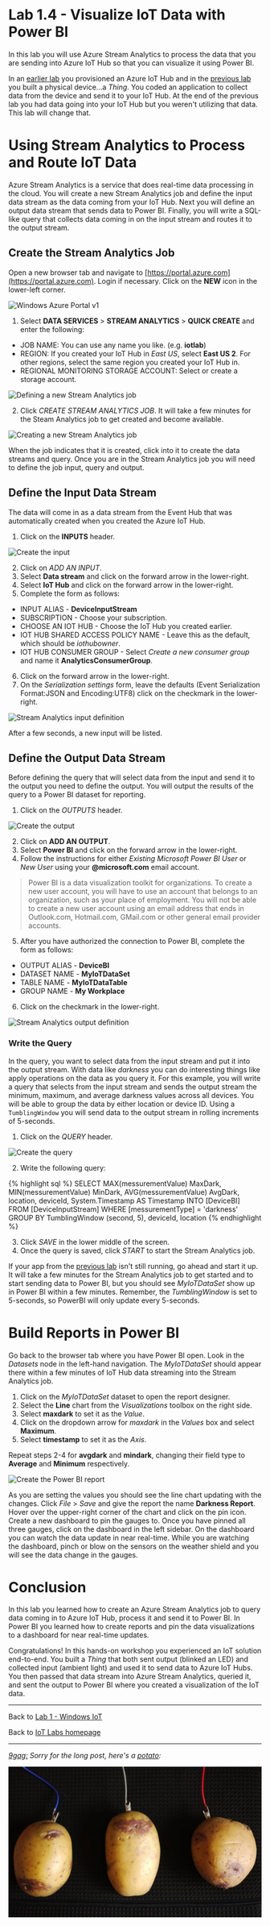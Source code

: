 # Lab 1.4 - Visualize IoT Data with Power BI

In this lab you will use Azure Stream Analytics to process the data that you are sending into Azure IoT Hub so that you can visualize it using Power BI.

In an [earlier lab](../setup-azure-iot-hub/) you provisioned an Azure IoT Hub and in the [previous lab](../sending-telemetry/) you built a physical device...a _Thing_. You coded an application to collect
data from the device and send it to your IoT Hub. At the end of the previous lab you had data going into your IoT Hub but you weren't utilizing that data. This lab will change that.

# Using Stream Analytics to Process and Route IoT Data
Azure Stream Analytics is a service that does real-time data processing in the cloud. You will create a new Stream Analytics job and define the 
input data stream as the data coming from your IoT Hub. Next you will define an output data stream that sends data to Power BI. Finally, you 
will write a SQL-like query that collects data coming in on the input stream and routes it to the output stream. 

## Create the Stream Analytics Job
Open a new browser tab and navigate to [https://portal.azure.com](https://portal.azure.com). Login if necessary. Click on the __NEW__ icon in the lower-left corner.

![Windows Azure Portal v1](/images/photon_lab07_5.png)

1. Select __DATA SERVICES__ > __STREAM ANALYTICS__ > __QUICK CREATE__ and enter the following:

 - JOB NAME: You can use any name you like. (e.g. __iotlab__)
 - REGION: If you created your IoT Hub in _East US_, select __East US 2__. For other regions, select the same region you created your IoT Hub in.
 - REGIONAL MONITORING STORAGE ACCOUNT: Select or create a storage account.

![Defining a new Stream Analytics job](/images/newasa.png)

2. Click _CREATE STREAM ANALYTICS JOB_. It will take a few minutes for the Steam Analytics job to get created and become available. 

![Creating a new Stream Analytics job](/images/asajobcreated.png)

When the job indicates that it is created, click into it to create the data streams and query. Once you are in the Stream Analytics job you will need to define the job input, query and output. 

## Define the Input Data Stream
The data will come in as a data stream from the Event Hub that was automatically created when you created the Azure IoT Hub. 

1. Click on the __INPUTS__ header.

![Create the input](/images/asainputs.png)

2. Click on _ADD AN INPUT_.
3. Select __Data stream__ and click on the forward arrow in the lower-right.
4. Select __IoT Hub__ and click on the forward arrow in the lower-right.
5. Complete the form as follows:

 - INPUT ALIAS - __DeviceInputStream__
 - SUBSCRIPTION - Choose your subscription.
 - CHOOSE AN IOT HUB - Choose the IoT Hub you created earlier.
 - IOT HUB SHARED ACCESS POLICY NAME - Leave this as the default, which should be _iothubowner_.
 - IOT HUB CONSUMER GROUP - Select _Create a new consumer group_ and name it __AnalyticsConsumerGroup__.

6. Click on the forward arrow in the lower-right.
7. On the _Serialization settings_ form, leave the defaults (Event Serialization Format:JSON and Encoding:UTF8) click on the checkmark in the lower-right. 

![Stream Analytics input definition](/images/asainputform.png)

After a few seconds, a new input will be listed.

## Define the Output Data Stream
Before defining the query that will select data from the input and send it to the output you need to define the output. You will output the results of the query to a Power BI dataset for reporting.

1. Click on the _OUTPUTS_ header.

![Create the output](/images/asaoutputs.png)

2. Click on __ADD AN OUTPUT__.
3. Select __Power BI__ and click on the forward arrow in the lower-right.
4. Follow the instructions for either _Existing Microsoft Power BI User_ or _New User_ using your __@microsoft.com__ email account.

<blockquote>
Power BI is a data visualization toolkit for organizations. To create a new user account, you will have to use an account that belongs to an 
organization, such as your place of employment. You will not be able to create a new user account using an email address that ends in 
Outlook.com, Hotmail.com, GMail.com or other general email provider accounts.
</blockquote>

5. After you have authorized the connection to Power BI, complete the form as follows:

 - OUTPUT ALIAS - __DeviceBI__
 - DATASET NAME - __MyIoTDataSet__
 - TABLE NAME - __MyIoTDataTable__
 - GROUP NAME - __My Workplace__

6. Click on the checkmark in the lower-right.

![Stream Analytics output definition](/images/asaoutputform.png)

### Write the Query
In the query, you want to select data from the input stream and put it into the output stream. With data like _darkness_ you can do interesting things like apply operations on the data as you query it. For this example, you will write a query that selects from the input stream and sends the output stream the minimum, maximum, and average darkness values across all devices. You will be able to group the data by either location or device ID. Using a <code>TumblingWindow</code> you will send data to the output stream in rolling increments of 5-seconds.

1. Click on the _QUERY_ header.

![Create the query](/images/asaquery.png)

2. Write the following query:

{% highlight sql %}
SELECT
    MAX(messurementValue) MaxDark,
    MIN(messurementValue) MinDark,
    AVG(messurementValue) AvgDark,
    location,
    deviceId,
    System.Timestamp AS Timestamp
INTO
    [DeviceBI]
FROM
    [DeviceInputStream]
WHERE
    [messurementType] = 'darkness'
GROUP BY
    TumblingWindow (second, 5), deviceId, location 
{% endhighlight %}

3. Click _SAVE_ in the lower middle of the screen. 
4. Once the query is saved, click _START_ to start the Stream Analytics job. 

If your app from the [previous lab](../sending-telemetry/) isn't still running, go ahead and start it up. It will take a few minutes for the Stream Analytics job to get started and to start sending data to Power BI, but you should see _MyIoTDataSet_ show up in Power BI within a few minutes. Remember, the _TumblingWindow_ is set to 5-seconds, so PowerBI will only update every 5-seconds.

# Build Reports in Power BI
Go back to the browser tab where you have Power BI open. Look in the _Datasets_ node in the left-hand navigation. The _MyIoTDataSet_ should appear there within a few minutes of IoT Hub data streaming into the Stream Analytics job. 

1. Click on the _MyIoTDataSet_ dataset to open the report designer.
2. Select the __Line__ chart from the _Visualizations_ toolbox on the right side.
3. Select __maxdark__ to set it as the _Value_.
4. Click on the dropdown arrow for _maxdark_ in the _Values_ box and select __Maximum__.
5. Select __timestamp__ to set it as the _Axis_.

Repeat steps 2-4 for __avgdark__ and __mindark__, changing their field type to __Average__ and __Minimum__ respectively.

![Create the Power BI report](/images/RPi3/powerbi01.png)

As you are setting the values you should see the line chart updating with the changes. Click _File_ > _Save_ and give the report the name __Darkness Report__. Hover over the upper-right corner of the chart and click on the pin icon. Create a new dashboard to pin the gauges to. Once you have pinned all three gauges, click on the dashboard in the left sidebar. On the dashboard you can watch the data update in near real-time. While you are watching the dashboard, pinch or blow on the sensors on the weather shield and you will see the data change in the gauges.

# Conclusion
In this lab you learned how to create an Azure Stream Analytics job to query data coming in to Azure IoT Hub, process it and send it to Power BI. In Power BI you learned how to create reports and pin the data visualizations to a dashboard for near real-time updates.

Congratulations! In this hands-on workshop you experienced an IoT solution end-to-end. You built a _Thing_ that both sent output (blinked an LED) and collected input (ambient light) and used it to send data to Azure IoT Hubs. You then passed that data stream into Azure Stream Analytics, queried it, and sent the output to Power BI where you created a visualization of the IoT data.

---

Back to [Lab 1 - Windows IoT](/content/lab-1-windows-iot.md)

Back to [IoT Labs homepage](/readme.md#labs)

---

*[9gag:](http://9gag.com/) Sorry for  the long post, here's a [potato](https://www.quora.com/What-does-Sorry-for-the-long-post-heres-a-potato-mean-in-9GAG):*

![9gag Potato](/images/potato06.jpg)

